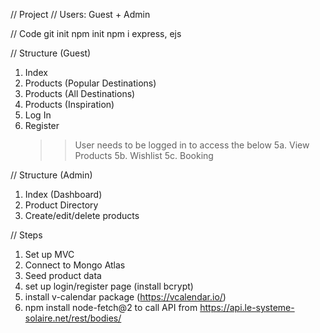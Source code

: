 // Project
// Users: Guest + Admin

// Code
git init
npm init
npm i express, ejs

// Structure (Guest)

1. Index
2. Products (Popular Destinations)
3. Products (All Destinations)
4. Products (Inspiration)
5. Log In
6. Register
   > > User needs to be logged in to access the below
   > > 5a. View Products
   > > 5b. Wishlist
   > > 5c. Booking

// Structure (Admin)

1. Index (Dashboard)
2. Product Directory
3. Create/edit/delete products

// Steps

1. Set up MVC
2. Connect to Mongo Atlas
3. Seed product data
4. set up login/register page (install bcrypt)
5. install v-calendar package (https://vcalendar.io/)
6. npm install node-fetch@2 to call API from https://api.le-systeme-solaire.net/rest/bodies/
